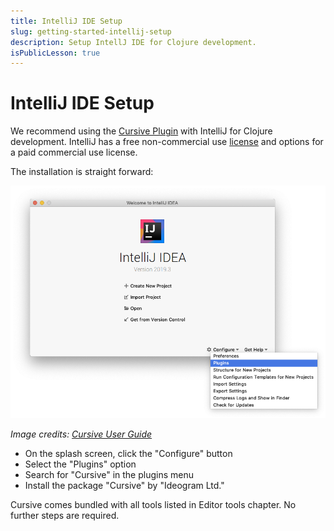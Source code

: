 ```yaml
---
title: IntelliJ IDE Setup
slug: getting-started-intellij-setup
description: Setup IntellJ IDE for Clojure development.
isPublicLesson: true
---
```


# IntelliJ IDE Setup
We recommend using the [Cursive Plugin](https://cursive-ide.com/) with IntelliJ for Clojure development. IntelliJ has a free non-commercial use [license](https://cursive-ide.com/buy.html) and options for a paid commercial use license.

The installation is straight forward:

![Cursive Installation](./public/assets/plugins-menu.png)

*Image credits: [Cursive User Guide](https://cursive-ide.com/userguide/)*

- On the splash screen, click the "Configure" button
- Select the "Plugins" option
- Search for "Cursive" in the plugins menu
- Install the package "Cursive" by "Ideogram Ltd."

Cursive comes bundled with all tools listed in Editor tools chapter. No further steps are required.
